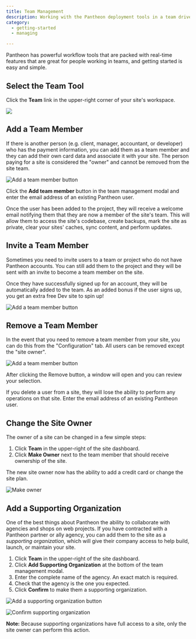 ```yaml
---
title: Team Management
description: Working with the Pantheon deployment tools in a team driven environment.
category:
  - getting-started
  - managing

---
```


Pantheon has powerful workflow tools that are packed with real-time features that are great for people working in teams, and getting started is easy and simple.

## Select the Team Tool

Click the **Team** link in the upper-right corner of your site's workspace.

![](https://www.getpantheon.com/sites/default/files/docs/desk_images/297812)

## Add a Team Member

If there is another person (e.g. client, manager, accountant, or developer) who has the payment information, you can add them as a team member and they can add their own card data and associate it with your site. The person paying for a site is considered the "owner" and cannot be removed from the site team.


 ![Add a team member button](https://www.getpantheon.com/sites/default/files/docs/desk_images/87612)

Click the **Add team member** button in the team management modal and enter the email address of an existing Pantheon user.


Once the user has been added to the project, they will receive a welcome email notifying them that they are now a member of the site's team. This will allow them to access the site's codebase, create backups, mark the site as private, clear your sites' caches, sync content, and perform updates.

## Invite a Team Member

Sometimes you need to invite users to a team or project who do not have Pantheon accounts. You can still add them to the project and they will be sent with an invite to become a team member on the site.

Once they have successfully signed up for an account, they will be automatically added to the team. As an added bonus if the user signs up, you get an extra free Dev site to spin up!

![Add a team member button](https://www.getpantheon.com/sites/default/files/docs/desk_images/87611)


## Remove a Team Member

In the event that you need to remove a team member from your site, you can do this from the "Configuration" tab. All users can be removed except the "site owner".


 ![Add a team member button](https://www.getpantheon.com/sites/default/files/docs/desk_images/87604)

After clicking the Remove button, a window will open and you can review your selection.



If you delete a user from a site, they will lose the ability to perform any operations on that site. Enter the email address of an existing Pantheon user.

## Change the Site Owner

The owner of a site can be changed in a few simple steps:

1. Click **Team** in the upper-right of the site dashboard.
2. Click **Make Owner** next to the team member that should receive ownership of the site.

The new site owner now has the ability to add a credit card or change the site plan.


 ![Make owner](https://www.getpantheon.com/sites/default/files/docs/desk_images/278835)


## Add a Supporting Organization

One of the best things about Pantheon the ability to collaborate with agencies and shops on web projects. If you have contracted with a Pantheon partner or ally agency, you can add them to the site as a _supporting organization_, which will give their company access to help build, launch, or maintain your site.

1. Click **Team** in the upper-right of the site dashboard.
2. Click **Add Supporting Organization** at the bottom of the team management modal.
3. Enter the complete name of the agency. An exact match is required.
4. Check that the agency is the one you expected.
5. Click **Confirm** to make them a supporting organization.

 ![Add a supporting organization button](/docs/assets/images/multi_org1.jpg)

 ![Confirm supporting organization](/docs/assets/images/multi_org2.jpg)

**Note:** Because supporting organizations have full access to a site, only the site owner can perform this action.
